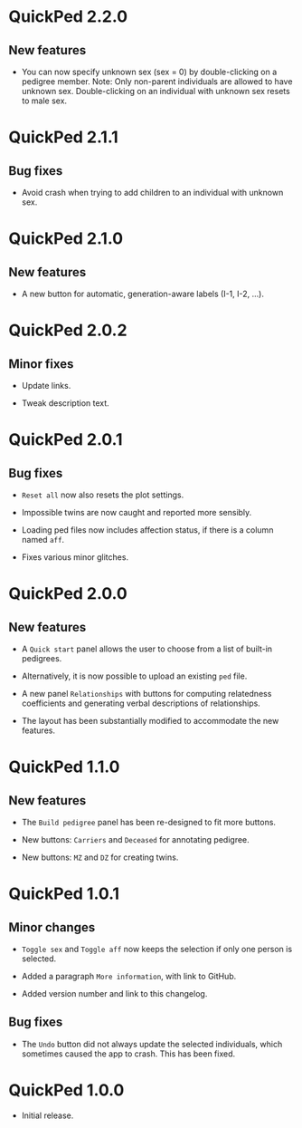 # QuickPed 2.2.0

## New features

* You can now specify unknown sex (sex = 0) by double-clicking on a pedigree member. Note: Only non-parent individuals are allowed to have unknown sex. Double-clicking on an individual with unknown sex resets to male sex.


# QuickPed 2.1.1

## Bug fixes

* Avoid crash when trying to add children to an individual with unknown sex.


# QuickPed 2.1.0

## New features

* A new button for automatic, generation-aware labels (I-1, I-2, ...).


# QuickPed 2.0.2

## Minor fixes

* Update links.

* Tweak description text.


# QuickPed 2.0.1

## Bug fixes

* `Reset all` now also resets the plot settings.

* Impossible twins are now caught and reported more sensibly.

* Loading ped files now includes affection status, if there is a column named `aff`.

* Fixes various minor glitches.


# QuickPed 2.0.0

## New features

* A `Quick start` panel allows the user to choose from a list of built-in pedigrees.

* Alternatively, it is now possible to upload an existing `ped` file.

* A new panel `Relationships` with buttons for computing relatedness coefficients and generating verbal descriptions of relationships.

* The layout has been substantially modified to accommodate the new features.


# QuickPed 1.1.0

## New features

* The `Build pedigree` panel has been re-designed to fit more buttons.

* New buttons: `Carriers` and `Deceased` for annotating pedigree.

* New buttons: `MZ` and `DZ` for creating twins.


# QuickPed 1.0.1

## Minor changes

* `Toggle sex` and `Toggle aff` now keeps the selection if only one person is selected.

* Added a paragraph `More information`, with link to GitHub.

* Added version number and link to this changelog.

## Bug fixes

* The `Undo` button did not always update the selected individuals, which sometimes caused the app to crash. This has been fixed.


# QuickPed 1.0.0

* Initial release.
